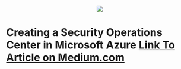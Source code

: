 <p align="center">
<img src="https://www.theforage.com/blog/wp-content/uploads/2022/12/what-is-cybersecurity-1024x631.jpg"/>
</p>

<h1>Creating a Security Operations Center in Microsoft Azure <a href="https://medium.com/@ubuu751/creating-a-security-operations-center-in-microsoft-azure-99eaf414adf0" target="_blank" rel="noreferrer noopener">Link To Article on Medium.com</a></h1>



